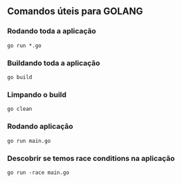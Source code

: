 ## Comandos úteis para GOLANG

### Rodando toda a aplicação
    go run *.go

### Buildando toda a aplicação
    go build

### Limpando o build 
    go clean


### Rodando aplicação

    go run main.go
### Descobrir se temos race conditions na aplicação

    go run -race main.go
